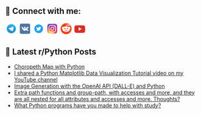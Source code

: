 ## 🔎 Connect with me:
[<img src="https://github.com/bullbesh/bullbesh/blob/main/images/Telegram.png" width="32" height="32" />](https://t.me/bullbesh)
[<img src="https://github.com/bullbesh/bullbesh/blob/main/images/VK.png" width="32" height="32" />](https://vk.com/bullbesh)
[<img src="https://github.com/bullbesh/bullbesh/blob/main/images/Twitter.png" width="32" height="32" />](https://twitter.com/bullbesh1)
[<img src="https://github.com/bullbesh/bullbesh/blob/main/images/Instagram.png" width="32" height="32" />](https://www.instagram.com/bullbesh)
[<img src="https://github.com/bullbesh/bullbesh/blob/main/images/Reddit.png" width="32" height="32" />](https://www.reddit.com/user/bullbesh)
[<img src="https://github.com/bullbesh/bullbesh/blob/main/images/YouTube.png" width="32" height="32" />](https://www.youtube.com/channel/UCtfjRs6uzgq5mfm8S06WTcg)

## 📕 Latest r/Python Posts
<!-- BLOG-POST-LIST:START -->
- [Choropeth Map with Python](https://www.reddit.com/r/Python/comments/16qy2v5/choropeth_map_with_python/)
- [I shared a Python Matplotlib Data Visualization Tutorial video on my YouTube channel](https://www.reddit.com/r/Python/comments/16qw2rt/i_shared_a_python_matplotlib_data_visualization/)
- [Image Generation with the OpenAI API &lpar;DALL-E&rpar; and Python](https://www.reddit.com/r/Python/comments/16quj9e/image_generation_with_the_openai_api_dalle_and/)
- [Extra path functions and group-path, with accesses and more, and they are all nested for all attributes and accesses and more. Thoughts?](https://www.reddit.com/r/Python/comments/16qt96w/extra_path_functions_and_grouppath_with_accesses/)
- [What Python programs have you made to help with study?](https://www.reddit.com/r/Python/comments/16qsl48/what_python_programs_have_you_made_to_help_with/)
<!-- BLOG-POST-LIST:END -->
